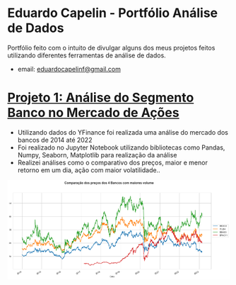 # Eduardo Capelin - Portfólio Análise de Dados
 Portfólio feito com o intuito de divulgar alguns dos meus projetos feitos utilizando diferentes ferramentas de análise de dados.
- email: eduardocapelinf@gmail.com

# [Projeto 1: Análise do Segmento Banco no Mercado de Ações](https://github.com/ducapelin/ds_stock_bank)
* Utilizando dados do YFinance foi realizada uma análise do mercado dos bancos de 2014 até 2022
* Foi realizado no Jupyter Notebook utilizando bibliotecas como Pandas, Numpy, Seaborn, Matplotlib para realização da análise
* Realizei análises como o comparativo dos preços, maior e menor retorno em um dia, ação com maior volatilidade..

![img](https://github.com/ducapelin/Eduardo_Portfolio/blob/main/imagens/comp2.png)
